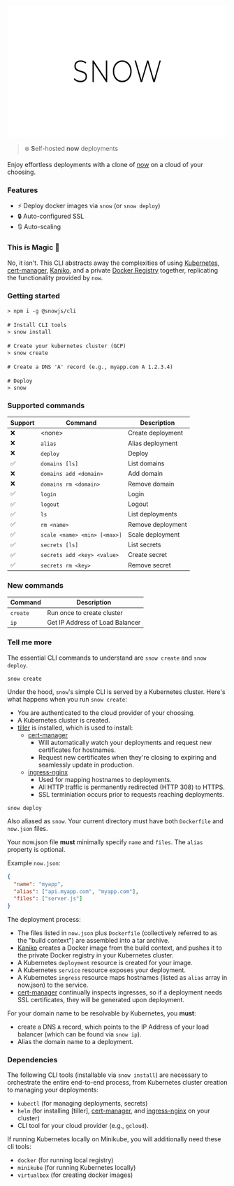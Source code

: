 <div align="center">
  <img height="300" src="./logo.svg">
</div>

> :snowflake: **S**elf-hosted **now** deployments

Enjoy effortless deployments with a clone of [now][now] on a cloud of your choosing.

### Features

- ⚡️ Deploy docker images via `snow` (or `snow deploy`)
- 🔒 Auto-configured SSL
- 🔃 Auto-scaling

### This is Magic 🔮

No, it isn't. This CLI abstracts away the complexities of using [Kubernetes], [cert-manager], [Kaniko], and a private [Docker Registry] together, replicating the functionality provided by `now`.

### Getting started

```
> npm i -g @snowjs/cli

# Install CLI tools
> snow install

# Create your kubernetes cluster (GCP)
> snow create

# Create a DNS 'A' record (e.g., myapp.com A 1.2.3.4)

# Deploy
> snow
```

### Supported commands

| Support            | Command                      | Description       |
| ------------------ | ---------------------------- | ----------------- |
| :x:                | \<none\>                     | Create deployment |
| :x:                | `alias`                      | Alias deployment  |
| :x:                | `deploy`                     | Deploy            |
| :white_check_mark: | `domains [ls]`               | List domains      |
| :x:                | `domains add <domain>`       | Add domain        |
| :x:                | `domains rm <domain>`        | Remove domain     |
| :white_check_mark: | `login`                      | Login             |
| :white_check_mark: | `logout`                     | Logout            |
| :white_check_mark: | `ls`                         | List deployments  |
| :white_check_mark: | `rm <name>`                  | Remove deployment |
| :white_check_mark: | `scale <name> <min> [<max>]` | Scale deployment  |
| :white_check_mark: | `secrets [ls]`               | List secrets      |
| :white_check_mark: | `secrets add <key> <value>`  | Create secret     |
| :white_check_mark: | `secrets rm <key>`           | Remove secret     |

### New commands

| Command  | Description                     |
| -------- | ------------------------------- |
| `create` | Run once to create cluster      |
| `ip`     | Get IP Address of Load Balancer |

### Tell me more

The essential CLI commands to understand are `snow create` and `snow deploy`.

```
snow create
```

Under the hood, `snow`'s simple CLI is served by a Kubernetes cluster. Here's what happens when you run `snow create`:

- You are authenticated to the cloud provider of your choosing.
- A Kubernetes cluster is created.
- [tiller][helm] is installed, which is used to install:
  - [cert-manager]
    - Will automatically watch your deployments and request new certificates for hostnames.
    - Request new certificates when they're closing to expiring and seamlessly update in production.
  - [ingress-nginx]
    - Used for mapping hostnames to deployments.
    - All HTTP traffic is permanently redirected (HTTP 308) to HTTPS.
    - SSL terminiation occurs prior to requests reaching deployments.

```
snow deploy
```

Also aliased as `snow`. Your current directory must have both `Dockerfile` and `now.json` files.

Your now.json file **must** minimally specify `name` and `files`. The `alias` property is optional.

Example `now.json`:

```json
{
  "name": "myapp",
  "alias": ["api.myapp.com", "myapp.com"],
  "files": ["server.js"]
}
```

The deployment process:

- The files listed in `now.json` plus `Dockerfile` (collectively referred to as the "build context") are assembled into a tar archive.
- [Kaniko] creates a Docker image from the build context, and pushes it to the private Docker registry in your Kubernetes cluster.
- A Kubernetes `deployment` resource is created for your image.
- A Kubernetes `service` resource exposes your deployment.
- A Kubernetes `ingress` resource maps hostnames (listed as `alias` array in now.json) to the service.
- [cert-manager] continually inspects ingresses, so if a deployment needs SSL certificates, they will be generated upon deployment.

For your domain name to be resolvable by Kubernetes, you **must**:

- create a DNS `A` record, which points to the IP Address of your load balancer (which can be found via `snow ip`).
- Alias the domain name to a deployment.

### Dependencies

The following CLI tools (installable via `snow install`) are necessary to orchestrate the entire end-to-end process, from Kubernetes cluster creation to managing your deployments:

- `kubectl` (for managing deployments, secrets)
- `helm` (for installing [tiller], [cert-manager], and [ingress-nginx] on your cluster)
- CLI tool for your cloud provider (e.g., `gcloud`).

If running Kubernetes locally on Minikube, you will additionally need these cli tools:

- `docker` (for running local registry)
- `minikube` (for running Kubernetes locally)
- `virtualbox` (for creating docker images)

[cert-manager]: https://github.com/jetstack/cert-manager
[docker registry]: https://github.com/helm/charts/tree/master/stable/docker-registry
[now]: https://github.com/zeit/now-cli
[ingress]: https://kubernetes.io/docs/concepts/services-networking/ingress/
[ingress-nginx]: https://github.com/kubernetes/ingress-nginx
[kaniko]: https://github.com/GoogleContainerTools/kaniko
[kubernetes]: https://kubernetes.io/
[helm]: https://docs.helm.sh/
[docker]: https://www.docker.com/
[letsencrypt]: https://letsencrypt.org/
[minikube]: https://kubernetes.io/docs/setup/minikube/
